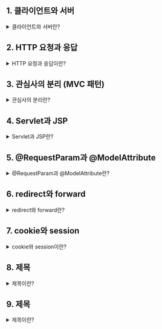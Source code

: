 ## 1. 클라이언트와 서버

<details>
<summary>클라이언트와 서버란?</summary>
<div markdown="1">

<br>
	
- 클라이언트(client) : 서비스를 **요청**하는 애플리케이션(컴퓨터)  
- 서버(server) : 서비스를 **제공**하는 애플리케이션(컴퓨터)

서버의 종류는 여러가지(Email server, File server 등)가 있지만, 우리가 지금 배우려고 하는 것은 웹서버(Web Server)이다.  
한 대의 PC에는 여러가지 서버가 존재한다. 어떤 서버를 사용할지는 포트 번호로 정한다.  
웹서버는 기본적으로 포트번호가 80이고 생략이 가능하다. 톰캣은 기본 포트번호가 8080!  
(즉, 우리는 공부할 때 대부분 톰캣의 기본 포트번호인 8080을 사용하기 때문에 서버를 킨 후 localhost8080 ... 이라고 입력해서 프로젝트를 실행시키는데, 설정파일에서 포트번호를 80으로 바꿔주면 포트번호를 생략할 수 있다! )

**참고 0~1023까지는 이미 예약되어있는 포트번호이다.

#### WAS란?
- Web Application Server로 서버에 프로그램을 설치해 놓고, 클라이언트가 그 프로그램을 사용할 수 있게 해준다.

#### 톰캣의 내부구조
- 클라이언트가 요청을 보내면 서버의 톰캣에서는 미리 만들어진 쓰레드(Thread Pool)를 거쳐 Service로 요청을 보낸다.  
- Service에는 Connector가 들어있는데, 프로토콜 종류에 따라서 처리할 Connector가 정해진다.  
- 그럼 이 Connector는 요청을 다시 엔진(Catalina)한테 전달한다.  
- 엔진 안에는 호스트가 있는데 호스트 안에는 Context가 있다. Context는 웹애플리케이션을 뜻하는데, 당연히 여러개가 있을 수 있다!(스프링 프로젝트 하나가 Context하나)  
- Context안에는 서블릿이 있다. 서블릿이란 작은 서버 프로그램이라고 이해하면 되는데, 이 서블릿까지 요청이 와야 비로소 main메서드의 매개변수에 요청이 전달된다.


**참고1 보통 하나의 톰캣한에 한개의 호스트가 있지만 경우에 따라서 여러개를 둘 수도 있다.(도메인 네임이 다른 호스트를 여러개 둘 수 있다는 뜻)  
**참고2 톰캣안의 서비스 안의 엔진 안의 Host 안의 Context 안의 서블릿

#### 톰캣의 설정파일
- server.xml
: Tomcat의 서버 설정 파일
- web.xml
: Tomcat의 공통설정 파일과 개인 설정 파일 두 개가 있다.

</div>
</details>

## 2. HTTP 요청과 응답

<details>
<summary>HTTP 요청과 응답이란?</summary>
<div markdown="1">

<br>
	
**프로토콜이란?**
- 서로간의 통신을 위한 약속, 규칙. 주고 받을 데이터에 대한 형시을 정의한 것

**HTTP란?**
- 텍스트 기반의 프로토콜이기 때문에 단순하고 읽기가 쉽다. 또한 상태를 유지하지 않는다.(stateless )
- 즉, 클라이언트 정보를 저장하지 않는다는 것인데, 이 부분은 쿠키와 세션으로 해결할 수 있다.
- 확장 가능하다. 커스텀 헤더를 추가할 수 있다.

**HTTP 메시지**
 - 우리가 URL을 보내면 톰캣은 HttpServletRequest객체를 만든다고 했는데, 이 전에 사실 브라우저는 HTTP요청메시지를 만들어서 톰갯에 보낸다.

**HTTP 메서드**
 - get 
   - 서버의 리소스를 가져오기 위해 설계
   - QUERY STRING을 통해	데이터를 전달 (소용량)
   - URL에 데이터 노출되므로 보안에 취약
   - 데이터 공유에 유리
   - ex) 검색엔진에서 검색단어 전송에 이용
  - POST
    - 서버에 데이터를 올리기 위해 설계됨
    - 전송 데이터 크기의 제한이 없음(대용량)
    - 데이터를 요청 메시지의 body에 담아서 전송
    - 보안에 유리, 데이터 공유에는 불리
    - ex) 게시판에 글쓰기, 로그인, 회원가입

</div>
</details>

## 3. 관심사의 분리 (MVC 패턴)

<details>
<summary>관심사의 분리란?</summary>
<div markdown="1">

<br>
	
**MVC** 패턴이란?
- **M**odel : Controller와 View 사이에서 데이터를 전달해 주는 역할을 한다.  
- **V**iew : Controller에서 처리한 데이터를 Model을 통해 전달 받고, 이 데이터를 화면에 출력해주는 역할을 한다.  
- **C**ontroller : 사용자의 요청이 들어오면 사용자가 원하는 데이터를 Model에 담아 보내는 역할을 한다.  

**참고 : Model은 DispatcherServlet이 생성해서 Controller에 넘겨주는데, DispatcherServlet은 뒤에서 자세하게 다룰 예정.

</div>
</details>

## 4. Servlet과 JSP

<details>
<summary>Servlet과 JSP란?</summary>
<div markdown="1">

<br>
	
**0) 간단 정리**
- 역할의 차이일 뿐 기능적인 차이는 없다.(하는 일은 동일)
- Servlet : java코드 안에 html코드
- JSP : html코드 안에 java코드

**1) Servlet**
- Servlet을 발전시킨 것이 spring

|구분|servlet|spring|
|---|---|---|
|Annotation|@WebServlet|@Controller + @RequestMapping|
|Mapping|클래스 단위|메서드 단위, 때문에 하나의 클래스에 여러개의 매핑 가능|
|상속|HttpServlet상속|상속 안받음 (자바는 단일상속이기 때문에 상속을 안받는 것이 좋다. 이런점이 spring에서 개선이 된 것)|
|메서드명|Override된 init(), service(), destroy()등|마음대로|
|매개변수|HttpServletRequest, HttpServletResponse를 무조건 매개변수로 받아야함|필요한 것만 매개변수로 받음|

- 서블릿은 기본적으로 init(), service(), distroy() 이 세개의 메서드를 사용한다.
	- init() : 서블릿 초기화. 서블릿이 생성, 또는 리로딩될 때 단 한 번만 수행됨
	- service() : 호출될 때 마다 반복적으로 수행됨
	- destroy() : 뒷정리 작업. 서블릿이 제거(unload) 될 때 단 한 번만 수행됨

- 즉, 클라이언트가 요청을 보내면 ServletContext가 서블릿 인스턴스의 존재를 확인한다.
일치하는 인스턴스가 있다면 service() 메서드를 호출하고, 없다면 서블릿 클래스를 로딩하고 새로운 서블릿 인스턴스를 생성한다. 이 때 init() 메서드가 호출이 된다. 그 후 요청부터는 인스턴스가 만들어진 상태이기 때문에 service() 메서드만 호출이 되고, 프로그램이 갱신되거나 애플리케이션이 종료가 되서 서블릿이 메모리에서 내려갈 때 destroy() 메서드가 호출이 된다.

**참고 : 서블릿은 기본적으로 singleton패턴이기 때문에 한 개의 인스턴스만 생성이 된다.

**2) JSP**
- jsp파일은 언제, 어떻게 servlet으로 변환이 될까?
	- *.jsp 요청이 들어오면, jspServlet이 서블릿 인스턴스가 있는지 확인한다. 
	- 없으면 이 파일을 서블릿으로 변환하는데, 이 때 *_jsp.java로 변환이 된다.
	- 이렇게 변환된 java파일을 컴파일 하면 *_jsp.class파일이 만들어지고, 인스턴스가 생성된다.
	- 이제 서블릿과 마찬가지로 초기화 메서드 _jspInit()과 실행 메서드 _jspsService()가 호출되며 응답을 준다.
	- 처음에 변환과 컴파일을 해야하기 때문에 시간이 걸린다.(지연된 초기화)

**3) Servlet과 JSP의 차이**
- Servlet
	- java코드 안에 HTML 코드 (하나의 클래스)
	- data processing(Controller)에 좋다.
	- 즉 DB와의 통신, Business Logic 호출, 데이터를 읽고 확인하는 작업 등에 유용하다.
	- Servlet이 수정된 경우 Java 코드를 컴파일(.class 파일 생성)한 후 동적인 페이지를 처리하기 때문에 전체 코드를 업데이트하고 다시 컴파일한 후 재배포하는 작업이 필요하다. (개발 생산성 저하)
- JSP
	- HTML 코드 안에 Java 코드
	- presentation(View)에 좋다.
	- 즉, 요청 결과를 나타내는 HTML 작성하는데 유용하다.
	- JSP가 수정된 경우 재배포할 필요가 없이 WAS가 알아서 처리한다. (쉬운 배포)


**4) 유효범위와 속성**
- Http는 상태정보를 저장하지 않는 stateless라는 특징이 있다.
- 그렇기 때문에 저장소가 필요한데, 접근범위와 생존기간에 따른 4개의 저장소가 있다. 사용 목적에 따라 알맞은 저장소를 사용하면 된다. 저장소는 Map형태로 제공된다.
	- pageContext 저장소 : 해당 jsp페이지 내부에서만 접근가능. 다른 jsp페이지에서는 접근할 수 없다.
		- 지역변수와 기본객체(request, response 등)를 저장
		- EL태그를 쓰려면 꼭 이 저장소에 저장을 해야한다.
	- application 저장소 : Servlet Context전체에서 접근가능. 
		- 이 저장소는 딱 1개 있다.(공통저장소)
	- session 저장소 : 클라이언트마다 가지고 있는 개별 저장소. 모든 페이지에서 접근가능. 
		- 클라이언트가 10000명이면 세션 객체도 10000개가 필요하기때문에 편리하지만 메모리 부담이 크다.
		- 그래서 session엔 최소한의 정보만 저장한다.
	- request : 요청이 처리되는 동안만 존재.
		- 데이터를 다른 페이지로 넘길 때 사용 (forword)

**5) URL패턴**
- @WebServlet으로 서블릿을 URL에 매핑할 때 사용
- 우선순위
	- 1 - 정확히 일치하는 것(exact mapping)
	- 2 - 경로를 와일드카드로 처리(path mapping)
	- 3 - 확장자를 적고, 파일명을 와일드카드로 처리(extension mapping)
	- 4 - 모든 주소와 매핑이 된다(default mapping)

**6) Filter**
- 공통적인 요청(전처리, 후처리)에 사용한다. ex) 로깅, 인코딩 등

</div>
</details>

## 5. @RequestParam과 @ModelAttribute

<details>
<summary>@RequestParam과 @ModelAttribute란?</summary>
<div markdown="1">

<br>
	
**@RequestParam**
- 요청의 파라미터를 연결할 매개변수에 붙이는 어노테이션
- 기본값 : @RequestParam(name="파라미터명", required=false) 생략가능하다.
- @RequestParam만 쓰고 뒤에 옵션을 안붙여주면 (name="파라미터명", required=true)가 생략된 것이다.
- 매개변수의 타입이 String인지, int인지에 따라 생각을 조금 해봐야한다.
	- String
		- equired= false일 때 : 파라미터를 안넘기거나 빈 문자열을 넘겨도 에러 안남. null과 ""를 자동으로 String 타입으로 바꿔주기 때문
		- required=true일 때  : 파라미터를 안넘기면 400에러남. 꼭 넘겨야 하는데, 클라이언트가 안넘긴거라서! 빈 문자열을 넘기면 에러 안남.
	- int
		- required=false일 때 : 파라미터를 안넘기면 500에러난다. 필수입력이 아니라서 안넘긴긴건 클라이언트의 잘못이 아니다. 파라미터를 안넘기면 null이 들어오는데, 이 null을 int 타입으로 바꿀 수 없기 때문에 500에러가 난다.
		- 그러나 빈 문자열을 넘기면 400에러가 난다. 클라이언트가 값을 넘기긴 넘겼는데 잘못 넘겼기 때문에! 역시 빈 문자열""을 int타입으로 바꿀 수 없기 때문에 에러가 나는 것.
		- 때문에 매개변수가 int타입이고,  required가 false일 땐 defaultValue 옵션을 써서 기본값을 넘겨주어야 한다. (ex) defaultValue="1")
		- required=true일 때 : 파라미터를 안넘기거나 빈 문자열로 넘기면 400에러가 난다. 꼭 넘겨야 하는 파라미터인데, 클라이언트가 잘못넘긴 것이므로.

**@ModelAttribute**
- 이 어노테이션이 붙은 대상은 Model의 속성으로 자동 추가를 해준다.
- 컨트롤러 메서드의 매개변수와 반환타입에 어노테이션을 적용할 수 있다.
- 예를 들어 (@ModelAttribute MyDate date, Model m)을 매개변수로 받으면, m.addAttribute("myDate", date)로 모델에 key와 value를 넘기지 않아도 자동으로 추가를 해준다. key는 타입의 앞글자를 소문자로 변환한 후 저장해준다.
- 반환타입 앞에 붙여주면, 그 메서드의 호출 결과를 Model에 저장하여 반환한다. 이 때는 key를 직접 지정해주어야하며, value에는 반환값이 들어간다.
- 그런데 사실 컨트롤러의 매개변수가 참조형일 땐 @ModelAttribute가 생략 가능하다.
- 그래서 위 예시에서 따로 어노테이션을 붙이지 않아도 m.addattribute를 쓰지 않아도 된다.

**WebDataBinder**
- 쿼리스트링으로 받은 문자열 value를 컨트롤러 메서드의 int타입의 매개변수로 받아야 하는 상황이 있다. 이때 중간에서 타입 변환을 해주는 애가 WebDataBinder이다.
- WebDataBinder는 타입을 변환한 후 결과를 BindingResult에 저장한다. 변환 중 에러가 생겨도 그 에러를 BidingResult에 저장한다.
- 타입을 변환한 후에는 데이터를 검증(Validation)한다. 이 때 또 결과나 에러를 BindingResult에 저장한다.
- 그리고 BindingResult에 담긴 값들을 컨트롤러에 넘겨줘서 컨트롤러의  로직에 따라 처리된다.
- BindingResult는 바인딩할 객체의 바로 뒤에 위치해야 한다.

</div>
</details>

## 6. redirect와 forward

<details>
<summary>redirect와 forward란?</summary>
<div markdown="1">

<br>
	
**redirect**
- 브라우저가 다른 URL로 재요청. mapping으로 컨트롤러가 실행되게 하고, 유효성 검사를 통과하지 못하면 redirect로 다른 매핑으로 넘겨준다. 그럼 그 다음 매핑에서 view로 넘겨주겠지???
- 처음 요청이 GET이던 POST이던 redirect는 GET으로 재요청이 된다. 
- 스프링에서는?
	- 클라이언트가 요청을 하면 그 요청을 DispatcherServlet이 받고, 이 요청을 수행할 수 있는 Controller를 호출한다. 거기서 어떠한 이유(유효성 검사를 통과 못한다던가 등)로 redirect를 만나면 view이름 대신에 다른 매핑을 반환한다. Controller가 다른 매핑을 반환하면 DispatcherServlet은 이 반환값에 redirect가 들어있기 때문에 redirectView한테 전달을 한다. 그럼 redirectView는 응답 헤더를 만든다. 클라이언트는 이 응답을 받아서 아 재요청을 해야하는 구나 하고 브라우저가 응답헤더에 있는 Location경로로 재요청을 한다. 

**forward**
- 클라이언트가 요청한 것을 request객체에 담아서 다른 view로 그대로 전달
- 클라이언트가 요청을 하면 그 요청을 DispatcherServlet이 받고, 이 요청을 수행할 수 있는 Controller를 호출한다. 거기서 어떠한 이유(유효성 검사를 통과 못한다던가 등)로 forward를 만나면 DispatcherServlet은 반환값을 InternalResourceView로 넘긴다. DispatcherServlet은 forward뒤의 매핑에 맞는 메서드를 찾아간다.
	
</div>
</details>

## 7. cookie와 session

<details>
<summary>cookie와 session이란?</summary>
<div markdown="1">

<br>
	
**cookie**
- name과 value를 한 쌍으로 저장하는 것
- id, domain, path, 유효기간 등도 다 저장할 수 있다.
- 쿠키에는 아스키 문자만 가능.
- 서버에서 생성해서 브라우저에 저장한다. -> 브라우저에 저장하는거라 사용자가 쿠키를 삭제할 수도 있고, 서버에서 발급해주는 쿠키를 거부할 수도 있다.
- 쿠키가 여러개 있을 땐 domain, path가 일치하는 경우에만 자동 전송해준다.
- 쿠키 생성하는 법
	- Cookie cookie = new Cookie("name", "value"); //쿠키 생성
	- cookie.setMaxAge(60 * 60 * 24); //유효기간은 초 단위 설정이 가능하다.
	- response.addCookie(cookie); //응답(response)에 쿠키 추가
- 쿠키 삭제하는 법
	- Cookie cookie = new Cookie("name"); //변경(삭제)할 쿠키와 같은 이름의 쿠키 생성
	- cookie.setMaxAge(0); //유효기간을 0으로 설정 -> 삭제
	- response.addCookie(cookie); //응답(response)에 쿠키 추가

**참고 : @CookieValue라는 어노테이션이 있는데, 값을 가져오고싶은 쿠키이름을 적어주면 값을 받아올 수 있다. (매개변수에 @CookieValue("JSESSIONID") String sessionId 이런식으로)

**session**
- 서로 관련된 요청들을 하나로 묶은 것 - 쿠키를 이용
- 서버에서는 browser마다 개별 저장소(session)객체를 제공해준다. 즉, 세션은 서버에 저장! - 왜 브라우저마다 제공? 쿠키를 이용했기 때문에!(쿠키는 브라우저에 저장된다.)
- 세션의 생성과정
	- 처음에 브라우저가 요청을 하면 서버는 무조건 세션 객체(저장소)를 만든다.
	- 그 세션 객체는  세션 ID를 가지고 있다.(JSESSIONID)
	- 서버는 응답헤더에 그 세션ID를 담아서(set-Cookie) 응답을 보낸다.
	- 그럼 브라우저에 쿠키가 저장된다.
	- 그 다음부터는 요청을 보낼 때 마다 쿠키가 따라다닌다.
	- 서버는 쿠키에 담긴 JSESSIONID를 보고 같은 브라우저에서 보낸 요청인지 판별한다.
- 세션 생성하는 법
	- HttpSession session = request.getSession(); //생성
	- session.setAttribute("key", "value"); // 값 저장
- 세션 종료하기
	- HttpSession session = request.getSession();
	- session.invalidate(); //세션을 즉시 종료 - 수동종료
	- session.setMaxInactiveInterval(60*30) //예약 종료(초단위) - 수동종료
	- 자동종료는 web.xml에 설정해주어야한다.

|쿠키(Cookie)|세션(HttpSession)|
|---|---|
|브라우저에 저장|서버에 저장|
|서버에 부담 없음|서버 부담 있음|
|보안에 불리|보안에 유리|
|서버 다중화에 유리|서버 다중화에 불리|

**참고 : 세션은 서버에 부담이 많이 가기 때문에 세션이 필요없는 페이지에서는 세션을 꺼주는게(?) 좋다. 세션이 시작하지 않아도 되는 jsp에서 <%@ page session="false" %> 를 작성해주면 해당 페이지에서는 세션 객체를 만들지 않는다. 이 때, 다른 페이지에서 세션 객체를 생성하고 이 페이지로 넘어와도 세션은 끊기지 않는다! '생성' 만 못하게 할 뿐!
	
</div>
</details>

## 8. 제목

<details>
<summary>제목이란?</summary>
<div markdown="1">

<br>
	
내용
	
</div>
</details>

## 9. 제목

<details>
<summary>제목이란?</summary>
<div markdown="1">

<br>
	
내용
	
</div>
</details>
